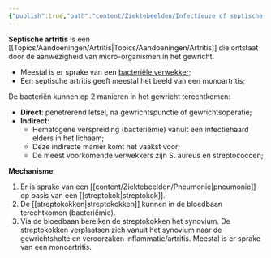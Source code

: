 ```yaml
---
{"publish":true,"path":"content/Ziektebeelden/Infectieuze of septische artritis.md","permalink":"/content/ziektebeelden/infectieuze-of-septische-artritis/","title":"Infectieuze of septische artritis","tags":["Interne_geneeskunde/Reumatologie","Ziektebeeld"]}
---
```




**Septische artritis** is een [[Topics/Aandoeningen/Artritis\|Topics/Aandoeningen/Artritis]] die ontstaat door de aanwezigheid van micro-organismen in het gewricht.

- Meestal is er sprake van een <u>bacteriële verwekker</u>;
- Een septische artritis geeft meestal het beeld van een monoartritis;

De bacteriën kunnen op 2 manieren in het gewricht terechtkomen:
- **Direct**: penetrerend letsel, na gewrichtspunctie of gewrichtsoperatie;
- **Indirect**: 
	- Hematogene verspreiding (bacteriëmie) vanuit een infectiehaard elders in het lichaam;
	- Deze indirecte manier komt het vaakst voor;
	- De meest voorkomende verwekkers zijn S. aureus en streptococcen;

**Mechanisme**

1. Er is sprake van een [[content/Ziektebeelden/Pneumonie\|pneumonie]] op basis van een [[streptokok\|streptokok]].
2. De [[streptokokken\|streptokokken]] kunnen in de bloedbaan terechtkomen (bacteriëmie).
3. Via de bloedbaan bereiken de streptokokken het synovium. De streptokokken verplaatsen zich vanuit het synovium naar de gewrichtsholte en veroorzaken inflammatie/artritis. Meestal is er sprake van een monoartritis.